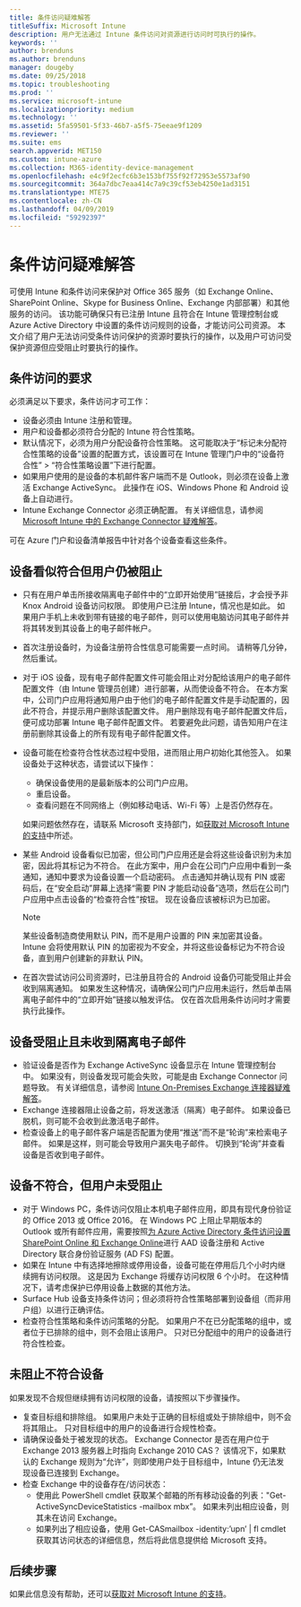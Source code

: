 ```yaml
---
title: 条件访问疑难解答
titleSuffix: Microsoft Intune
description: 用户无法通过 Intune 条件访问对资源进行访问时可执行的操作。
keywords: ''
author: brenduns
ms.author: brenduns
manager: dougeby
ms.date: 09/25/2018
ms.topic: troubleshooting
ms.prod: ''
ms.service: microsoft-intune
ms.localizationpriority: medium
ms.technology: ''
ms.assetid: 5fa59501-5f33-46b7-a5f5-75eeae9f1209
ms.reviewer: ''
ms.suite: ems
search.appverid: MET150
ms.custom: intune-azure
ms.collection: M365-identity-device-management
ms.openlocfilehash: e4c9f2ecfc6b3e153bf755f92f72953e5573af90
ms.sourcegitcommit: 364a7dbc7eaa414c7a9c39cf53eb4250e1ad3151
ms.translationtype: MTE75
ms.contentlocale: zh-CN
ms.lasthandoff: 04/09/2019
ms.locfileid: "59292397"
---
```

# <a name="troubleshoot-conditional-access"></a>条件访问疑难解答

可使用 Intune 和条件访问来保护对 Office 365 服务（如 Exchange Online、SharePoint Online、Skype for Business Online、Exchange 内部部署）和其他服务的访问。 该功能可确保只有已注册 Intune 且符合在 Intune 管理控制台或 Azure Active Directory 中设置的条件访问规则的设备，才能访问公司资源。 本文介绍了用户无法访问受条件访问保护的资源时要执行的操作，以及用户可访问受保护资源但应受阻止时要执行的操作。

## <a name="requirements-for-conditional-access"></a>条件访问的要求

必须满足以下要求，条件访问才可工作：

- 设备必须由 Intune 注册和管理。
- 用户和设备都必须符合分配的 Intune 符合性策略。
- 默认情况下，必须为用户分配设备符合性策略。 这可能取决于“标记未分配符合性策略的设备”设置的配置方式，该设置可在 Intune 管理门户中的“设备符合性” > “符合性策略设置”下进行配置。
-   如果用户使用的是设备的本机邮件客户端而不是 Outlook，则必须在设备上激活 Exchange ActiveSync。 此操作在 iOS、Windows Phone 和 Android 设备上自动进行。
-   Intune Exchange Connector 必须正确配置。 有关详细信息，请参阅 [Microsoft Intune 中的 Exchange Connector 疑难解答](troubleshoot-exchange-connector.md)。

可在 Azure 门户和设备清单报告中针对各个设备查看这些条件。

## <a name="devices-appear-compliant-but-users-are-still-blocked"></a>设备看似符合但用户仍被阻止

- 只有在用户单击所接收隔离电子邮件中的“立即开始使用”链接后，才会授予非 Knox Android 设备访问权限。 即使用户已注册 Intune，情况也是如此。 如果用户手机上未收到带有链接的电子邮件，则可以使用电脑访问其电子邮件并将其转发到其设备上的电子邮件帐户。
- 首次注册设备时，为设备注册符合性信息可能需要一点时间。 请稍等几分钟，然后重试。
- 对于 iOS 设备，现有电子邮件配置文件可能会阻止对分配给该用户的电子邮件配置文件（由 Intune 管理员创建）进行部署，从而使设备不符合。 在本方案中，公司门户应用将通知用户由于他们的电子邮件配置文件是手动配置的，因此不符合，并提示用户删除该配置文件。 用户删除现有电子邮件配置文件后，便可成功部署 Intune 电子邮件配置文件。 若要避免此问题，请告知用户在注册前删除其设备上的所有现有电子邮件配置文件。
- 设备可能在检查符合性状态过程中受阻，进而阻止用户初始化其他签入。 如果设备处于这种状态，请尝试以下操作：
  - 确保设备使用的是最新版本的公司门户应用。
  - 重启设备。
  - 查看问题在不同网络上（例如移动电话、Wi-Fi 等）上是否仍然存在。

  如果问题依然存在，请联系 Microsoft 支持部门，如[获取对 Microsoft Intune 的支持](get-support.md)中所述。
- 某些 Android 设备看似已加密，但公司门户应用还是会将这些设备识别为未加密，因此将其标记为不符合。 在此方案中，用户会在公司门户应用中看到一条通知，通知中要求为设备设置一个启动密码。 点击通知并确认现有 PIN 或密码后，在“安全启动”屏幕上选择“需要 PIN 才能启动设备”选项，然后在公司门户应用中点击设备的“检查符合性”按钮。 现在设备应该被标识为已加密。 
  > [!NOTE]
  > 某些设备制造商使用默认 PIN，而不是用户设置的 PIN 来加密其设备。 Intune 会将使用默认 PIN 的加密视为不安全，并将这些设备标记为不符合设备，直到用户创建新的非默认 PIN。
- 在首次尝试访问公司资源时，已注册且符合的 Android 设备仍可能受阻止并会收到隔离通知。 如果发生这种情况，请确保公司门户应用未运行，然后单击隔离电子邮件中的“立即开始”链接以触发评估。 仅在首次启用条件访问时才需要执行此操作。

## <a name="devices-are-blocked-and-no-quarantine-email-is-received"></a>设备受阻止且未收到隔离电子邮件

- 验证设备是否作为 Exchange ActiveSync 设备显示在 Intune 管理控制台中。 如果没有，则设备发现可能会失败，可能是由 Exchange Connector 问题导致。 有关详细信息，请参阅 [Intune On-Premises Exchange 连接器疑难解答](troubleshoot-exchange-connector.md)。
- Exchange 连接器阻止设备之前，将发送激活（隔离）电子邮件。 如果设备已脱机，则可能不会收到此激活电子邮件。 
- 检查设备上的电子邮件客户端是否配置为使用“推送”而不是“轮询”来检索电子邮件。 如果是这样，则可能会导致用户漏失电子邮件。 切换到“轮询”并查看设备是否收到电子邮件。

## <a name="devices-are-noncompliant-but-users-are-not-blocked"></a>设备不符合，但用户未受阻止

- 对于 Windows PC，条件访问仅阻止本机电子邮件应用，即具有现代身份验证的 Office 2013 或 Office 2016。 在 Windows PC 上阻止早期版本的 Outlook 或所有邮件应用，需要按照[为 Azure Active Directory 条件访问设置 SharePoint Online 和 Exchange Online](https://docs.microsoft.com/azure/active-directory/active-directory-conditional-access-no-modern-authentication)进行 AAD 设备注册和 Active Directory 联合身份验证服务 (AD FS) 配置。 
- 如果在 Intune 中有选择地擦除或停用设备，设备可能在停用后几个小时内继续拥有访问权限。 这是因为 Exchange 将缓存访问权限 6 个小时。 在这种情况下，请考虑保护已停用设备上数据的其他方法。
- Surface Hub 设备支持条件访问；但必须将符合性策略部署到设备组（而非用户组）以进行正确评估。
- 检查符合性策略和条件访问策略的分配。 如果用户不在已分配策略的组中，或者位于已排除的组中，则不会阻止该用户。 只对已分配组中的用户的设备进行符合性检查。

## <a name="noncompliant-device-is-not-blocked"></a>未阻止不符合设备

如果发现不合规但继续拥有访问权限的设备，请按照以下步骤操作。
- 复查目标组和排除组。 如果用户未处于正确的目标组或处于排除组中，则不会将其阻止。 只对目标组中的用户的设备进行合规性检查。
- 请确保设备处于被发现的状态。 Exchange Connector 是否在用户位于 Exchange 2013 服务器上时指向 Exchange 2010 CAS？ 该情况下，如果默认的 Exchange 规则为“允许”，则即使用户处于目标组中，Intune 仍无法发现设备已连接到 Exchange。
- 检查 Exchange 中的设备存在/访问状态：
  - 使用此 PowerShell cmdlet 获取某个邮箱的所有移动设备的列表："Get-ActiveSyncDeviceStatistics -mailbox mbx”。 如果未列出相应设备，则其未在访问 Exchange。
  - 如果列出了相应设备，使用 Get-CASmailbox -identity:’upn’ | fl cmdlet 获取其访问状态的详细信息，然后将此信息提供给 Microsoft 支持。

## <a name="next-steps"></a>后续步骤
如果此信息没有帮助，还可以[获取对 Microsoft Intune 的支持](get-support.md)。
